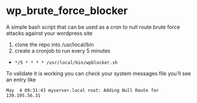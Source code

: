 # wp_brute_force_blocker
A simple bash script that can be used as a cron to null route brute force attacks against your wordpress site

1. clone the repo into /usr/local/bin
2. create a cronjob to run every 5 minutes
  * `*/5 * * * * /usr/local/bin/wpblocker.sh`

To validate it is working you can check your system messages file you'll see an entry like

`May  4 09:31:43 myserver.local root: Adding Null Route for 139.195.56.31`
